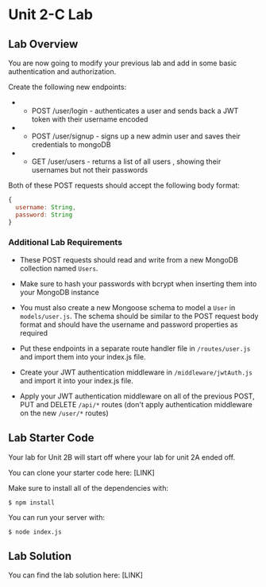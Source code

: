 # Unit 2-C Lab

## Lab Overview

You are now going to modify your previous lab and add in some basic authentication and authorization.

Create the following new endpoints:
* - POST /user/login - authenticates a user and sends back a JWT token with their username encoded
* - POST /user/signup - signs up a new admin user and saves their credentials to mongoDB
* - GET /user/users - returns a list of all users , showing their usernames but not their passwords

Both of these POST requests should accept the following body format:

```js
{
  username: String,
  password: String
}
```

### Additional Lab Requirements

* These POST requests should read and write from a new MongoDB collection named `Users`.

* Make sure to hash your passwords with bcrypt when inserting them into your MongoDB instance

* You must also create a new Mongoose schema to model a `User` in `models/user.js`. The schema should be similar to the POST request body format and should have the username and password properties as required

* Put these endpoints in a separate route handler file  in `/routes/user.js` and import them into your index.js file.

* Create your JWT authentication middleware in `/middleware/jwtAuth.js` and import it into your index.js file.

* Apply your JWT authentication middleware on all of the previous  POST, PUT and DELETE `/api/*` routes (don't apply authentication middleware on the new `/user/*` routes)

## Lab Starter Code

Your lab for Unit 2B will start off where your lab for unit 2A ended off. 

You can clone your starter code here:
[LINK]

Make sure to install all of the dependencies with:
```
$ npm install
```

You can run your server with:

```
$ node index.js
```

## Lab Solution

You can find the lab solution here:
[LINK]





